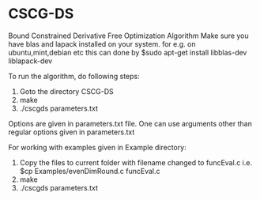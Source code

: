 # CSCG-DS
Bound Constrained Derivative Free Optimization Algorithm
Make sure you have blas and lapack installed on your system.
for e.g. on ubuntu,mint,debian etc this can done by 
$sudo apt-get install libblas-dev liblapack-dev


To run the algorithm, do following steps:
  1. Goto the directory CSCG-DS
  2. make
  3. ./cscgds parameters.txt

Options are given in parameters.txt file. 
One can use arguments other than regular options given in parameters.txt

For working with examples given in Example directory:
1. Copy the files to current folder with filename changed to funcEval.c i.e. $cp Examples/evenDimRound.c funcEval.c
2. make
3. ./cscgds parameters.txt
